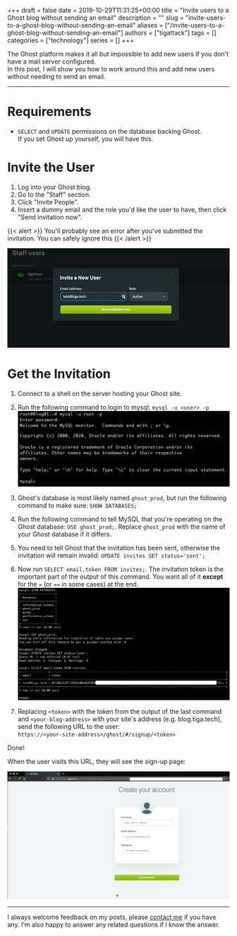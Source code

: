 +++
draft = false
date = 2019-10-29T11:31:25+00:00
title = "Invite users to a Ghost blog without sending an email"
description = ""
slug = "invite-users-to-a-ghost-blog-without-sending-an-email"
aliases = ["/invite-users-to-a-ghost-blog-without-sending-an-email"]
authors = ["tigattack"]
tags = []
categories = ["technology"]
series = []
+++

The Ghost platform makes it all but impossible to add new users if you don't have a mail server configured.  
In this post, I will show you how to work around this and add new users without needing to send an email.

---


# Requirements

* `SELECT` and `UPDATE` permissions on the database backing Ghost.  
  If you set Ghost up yourself, you will have this.

# Invite the User

1. Log into your Ghost blog.
2. Go to the "Staff" section.
3. Click "Invite People".
4. Insert a dummy email and the role you'd like the user to have, then click "Send invitation now".

{{< alert >}}
You'll probably see an error after you've submitted the invitation. You can safely ignore this
{{< /alert >}}

![Invite](Invite.png)

# Get the Invitation

1. Connect to a shell on the server hosting your Ghost site.
2. Run the following command to login to mysql: `mysql -u <user> -p`  
  ![MySQL login](MySQL-1.png)

3. Ghost's database is most likely named `ghost_prod`, but run the following command to make sure: `SHOW DATABASES;`
4. Run the following command to tell MySQL that you're operating on the Ghost database: `USE ghost_prod;`. Replace `ghost_prod` with the name of your Ghost database if it differs.
5. You need to tell Ghost that the invitation has been sent, otherwise the invitation will remain invalid: `UPDATE invites SET status='sent';`
6. Now run `SELECT email,token FROM invites;`. The invitation token is the important part of the output of this command. You want all of it **except** for the `=` (or
    `==` in some cases) at the end.  
    ![MySQL actions](MySQL-Actions.png)
7. Replacing `<token>` with the token from the output of the last command and `<your-blog-address>` with your site's address (e.g. blog.tiga.tech), send the following URL to the user:  
  `https://<your-site-address>/ghost/#/signup/<token>`

Done!

When the user visits this URL, they will see the sign-up page:

![Invitation sign-up](Invitation.png)

---

I always welcome feedback on my posts, please [contact me](/contact) if you have any. I'm also happy to answer any related questions if I know the answer.
